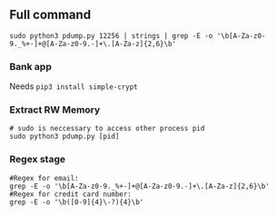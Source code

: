## Full command
```sudo python3 pdump.py 12256 | strings | grep -E -o '\b[A-Za-z0-9._%+-]+@[A-Za-z0-9.-]+\.[A-Za-z]{2,6}\b'```

### Bank app
Needs ```pip3 install simple-crypt```

### Extract RW Memory
```
# sudo is neccessary to access other process pid
sudo python3 pdump.py [pid]
```
### Regex stage
```
#Regex for email:
grep -E -o '\b[A-Za-z0-9._%+-]+@[A-Za-z0-9.-]+\.[A-Za-z]{2,6}\b'
#Regex for credit card number:
grep -E -o '\b([0-9]{4}\-?){4}\b'
```
